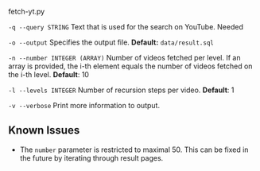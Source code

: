 fetch-yt.py

`-q --query STRING` 
Text that is used for the search on YouTube. Needed

`-o --output`
Specifies the output file.
**Default:** ``data/result.sql``

`-n --number INTEGER (ARRAY)`
Number of videos fetched per level. 
If an array is provided, the i-th element equals 
the number of videos fetched on the i-th level.
**Default**: 10

`-l --levels INTEGER`
Number of recursion steps per video.
**Default**: 1

`-v --verbose`
Print more information to output.


## Known Issues

- The `number` parameter is restricted to maximal 50. This can be fixed in the
future by iterating through result pages.
